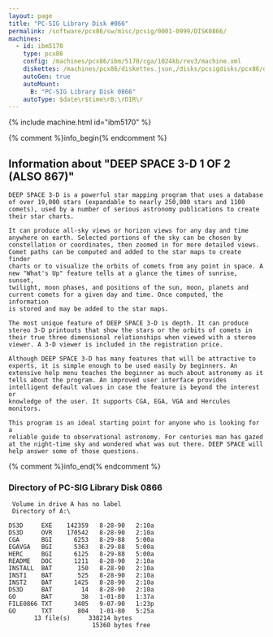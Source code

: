 ```yaml
---
layout: page
title: "PC-SIG Library Disk #866"
permalink: /software/pcx86/sw/misc/pcsig/0001-0999/DISK0866/
machines:
  - id: ibm5170
    type: pcx86
    config: /machines/pcx86/ibm/5170/cga/1024kb/rev3/machine.xml
    diskettes: /machines/pcx86/diskettes.json,/disks/pcsigdisks/pcx86/diskettes.json
    autoGen: true
    autoMount:
      B: "PC-SIG Library Disk 0866"
    autoType: $date\r$time\rB:\rDIR\r
---
```


{% include machine.html id="ibm5170" %}

{% comment %}info_begin{% endcomment %}

## Information about "DEEP SPACE 3-D   1 OF 2 (ALSO 867)"

    DEEP SPACE 3-D is a powerful star mapping program that uses a database
    of over 19,000 stars (expandable to nearly 250,000 stars and 1100
    comets), used by a number of serious astronomy publications to create
    their star charts.
    
    It can produce all-sky views or horizon views for any day and time
    anywhere on earth. Selected portions of the sky can be chosen by
    constellation or coordinates, then zoomed in for more detailed views.
    Comet paths can be computed and added to the star maps to create finder
    charts or to visualize the orbits of comets from any point in space. A
    new "What's Up" feature tells at a glance the times of sunrise, sunset,
    twilight, moon phases, and positions of the sun, moon, planets and
    current comets for a given day and time. Once computed, the information
    is stored and may be added to the star maps.
    
    The most unique feature of DEEP SPACE 3-D is depth. It can produce
    stereo 3-D printouts that show the stars or the orbits of comets in
    their true three dimensional relationships when viewed with a stereo
    viewer. A 3-D viewer is included in the registration price.
    
    Although DEEP SPACE 3-D has many features that will be attractive to
    experts, it is simple enough to be used easily by beginners. An
    extensive help menu teaches the beginner as much about astronomy as it
    tells about the program. An improved user interface provides
    intelligent default values in case the feature is beyond the interest or
    knowledge of the user. It supports CGA, EGA, VGA and Hercules monitors.
    
    This program is an ideal starting point for anyone who is looking for a
    reliable guide to observational astronomy. For centuries man has gazed
    at the night-time sky and wondered what was out there. DEEP SPACE will
    help answer some of those questions.
{% comment %}info_end{% endcomment %}


### Directory of PC-SIG Library Disk 0866

     Volume in drive A has no label
     Directory of A:\

    DS3D     EXE    142359   8-28-90   2:10a
    DS3D     OVR    170542   8-28-90   2:10a
    CGA      BGI      6253   8-29-88   5:00a
    EGAVGA   BGI      5363   8-29-88   5:00a
    HERC     BGI      6125   8-29-88   5:00a
    README   DOC      1211   8-28-90   2:10a
    INSTALL  BAT       150   8-28-90   2:10a
    INST1    BAT       525   8-28-90   2:10a
    INST2    BAT      1425   8-28-90   2:10a
    DS3D     BAT        14   8-28-90   2:10a
    GO       BAT        38   1-01-80   1:37a
    FILE0866 TXT      3405   9-07-90   1:23p
    GO       TXT       804   1-01-80   5:25a
           13 file(s)     338214 bytes
                           15360 bytes free
